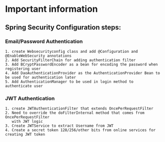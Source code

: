 # Important information
## Spring Security Configuration steps:
### Email/Password Authentication
    1. create Websecurityconfig class and add @Configuration and @EnableWebSecurity annotations
    2. Add SecurityFilterChain for adding authentication filter
    3. Add BCryptPasswordEncoder as a bean for encoding the password when registering user
    4. Add DaoAuthenticationProvider as the AuthenticationProvider Bean to be used for authentication later
    5. Add AuthenticationManager to be used in login method to authenticate user
### JWT Authentication
    1. create JWTAuthenticationFilter that extends OncePerRequestFilter
    2. Need to override the doFilterInternal method that comes from OncePerRequestFilter 
       with JWT logic
    3. Create JWTService to extract Username from JWT
    4. Create a secret token 128/256/other bits from online services for creating JWT token


 